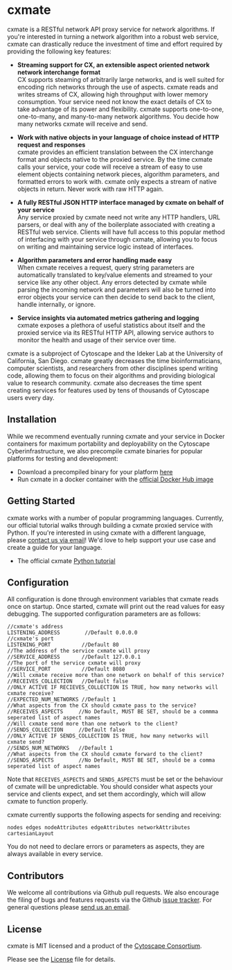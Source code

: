 cxmate
======

cxmate is a RESTful network API proxy service for network algorithms. If you're interested in turning a network algorithm into a robust web service, cxmate can drastically reduce the investment of time and effort required by providing the following key features:

- **Streaming support for CX, an extensible aspect oriented network network interchange format**<br>
  CX supports steaming of arbitrarily large networks, and is well suited for encoding rich networks through the use of aspects. cxmate reads and writes streams of CX, allowing high throughput with lower memory consumption. Your service need not know the exact details of CX to take advantage of its power and flexibility. cxmate supports one-to-one, one-to-many, and many-to-many network algorithms. You decide how many networks cxmate will receive and send.
  
- **Work with native objects in your language of choice instead of HTTP request and responses**<br>
  cxmate provides an efficient translation between the CX interchange format and objects native to the proxied service. By the time cxmate calls your service, your code will receive a stream of easy to use element objects containing network pieces, algorithm parameters, and formatted errors to work with. cxmate only expects a stream of native objects in return. Never work with raw HTTP again.
  
- **A fully RESTful JSON HTTP interface managed by cxmate on behalf of your service**<br>
  Any service proxied by cxmate need not write any HTTP handlers, URL parsers, or deal with any of the boilerplate associated with creating a RESTful web service. Clients will have full access to this popular method of interfacing with your service through cxmate, allowing you to focus on writing and maintaining service logic instead of interfaces.
  
- **Algorithm parameters and error handling made easy**<br>
  When cxmate receives a request, query string parameters are automatically translated to key/value elements and streamed to your service like any other object. Any errors detected by cxmate while parsing the incoming network and parameters will also be turned into error objects your service can then decide to send back to the client, handle internally, or ignore.
  
- **Service insights via automated metrics gathering and logging**<br>
  cxmate exposes a plethora of useful statistics about itself and the proxied service via its RESTful HTTP API, allowing service authors to monitor the health and usage of their service over time.  
 
 cxmate is a subproject of Cytoscape and the Ideker Lab at the University of California, San Diego. cxmate greatly decreases the time bioinformaticians, computer scientists, and researchers from other disciplines spend writing code, allowing them to focus on their algorithms and providing biological value to research community. cxmate also decreases the time spent creating services for features used by tens of thousands of Cytoscape users every day.

Installation
------------

While we recommend eventually running cxmate and your service in Docker containers for maximum portability and deployability on the Cytoscape Cyberinfrastructure, we also precompile cxmate binaries for popular platforms for testing and development:

- Download a precompiled binary for your platform [here](https://github.com/ericsage/cxmate/releases)
- Run cxmate in a docker container with the [official Docker Hub image](https://hub.docker.com/r/ericsage/cxmate/)

Getting Started
---------------

cxmate works with a number of popular programming languages. Currently, our official tutorial walks through building a cxmate proxied service with Python. If you're interested in using cxmate with a different language, please [contact us via email](eric.david.sage@gmail.com)! We'd love to help support your use case and create a guide for your language.

- The official cxmate [Python tutorial](https://github.com/ericsage/cxmate/wiki/Python-tutorial)

Configuration
-------------
All configuration is done through environment variables that cxmate reads once on startup. Once started, cxmate will print out the read values for easy debugging. The supported configuration parameters are as follows:

```
//cxmate's address
LISTENING_ADDRESS        //Default 0.0.0.0
//cxmate's port
LISTENING_PORT          //Default 80
//The address of the service cxmate will proxy
//SERVICE_ADDRESS       //Default 127.0.0.1
//The port of the service cxmate will proxy
//SERVICE_PORT          //Default 8080
//Will cxmate receive more than one network on behalf of this service?
//RECEIVES_COLLECTION   //Default false
//ONLY ACTIVE IF RECIEVES_COLLECTION IS TRUE, how many networks will cxmate receive?
//EXPECTED_NUM_NETWORKS //Default 1
//What aspects from the CX should cxmate pass to the service?
//RECEIVES_ASPECTS     //No Default, MUST BE SET, should be a commma seperated list of aspect names
//Will cxmate send more than one network to the client?
//SENDS_COLLECTION     //Default false
//ONLY ACTIVE IF SENDS_COLLECTION IS TRUE, how many networks will cxmate send?
//SENDS_NUM_NETWORKS   //Default 1
//What aspects from the CX should cxmate forward to the client?
//SENDS_ASPECTS        //No Default, MUST BE SET, should be a comma seperated list of aspect names
```

Note that `RECEIVES_ASPECTS` and `SENDS_ASPECTS` must be set or the behaviour of cxmate will be unpredictable. You should consider what aspects your service and clients expect, and set them accordingly, which will allow cxmate to function properly.

cxmate currently supports the following aspects for sending and receiving:

```nodes edges nodeAttributes edgeAttributes networkAttributes cartesianLayout```

You do not need to declare errors or parameters as aspects, they are always available in every service.

Contributors
------------

We welcome all contributions via Github pull requests. We also encourage the filing of bugs and features requests via the Github [issue tracker](https://github.com/ericsage/cxmate/issues/new). For general questions please [send us an email](eric.david.sage@gmail.com).

License
-------

cxmate is MIT licensed and a product of the [Cytoscape Consortium](http://www.cytoscapeconsortium.org).

Please see the [License](https://github.com/ericsage/cxmate/blob/master/LICENSE) file for details.
